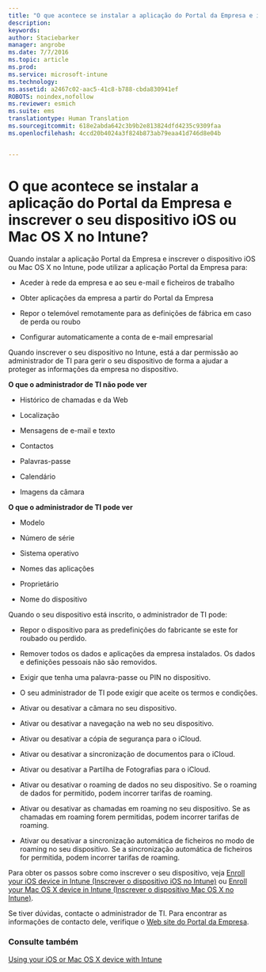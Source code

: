 ```yaml
---
title: "O que acontece se instalar a aplicação do Portal da Empresa e inscrever o seu dispositivo iOS ou Mac OS X no Intune? | Microsoft Intune"
description: 
keywords: 
author: Staciebarker
manager: angrobe
ms.date: 7/7/2016
ms.topic: article
ms.prod: 
ms.service: microsoft-intune
ms.technology: 
ms.assetid: a2467c02-aac5-41c8-b788-cbda830941ef
ROBOTS: noindex,nofollow
ms.reviewer: esmich
ms.suite: ems
translationtype: Human Translation
ms.sourcegitcommit: 618e2abda642c3b9b2e813824dfd4235c9309faa
ms.openlocfilehash: 4ccd20b4024a3f824b873ab79eaa41d746d8e04b


---
```



# O que acontece se instalar a aplicação do Portal da Empresa e inscrever o seu dispositivo iOS ou Mac OS X no Intune?

Quando instalar a aplicação Portal da Empresa e inscrever o dispositivo iOS ou Mac OS X no Intune, pode utilizar a aplicação Portal da Empresa para:

-   Aceder à rede da empresa e ao seu e-mail e ficheiros de trabalho

-   Obter aplicações da empresa a partir do Portal da Empresa

-   Repor o telemóvel remotamente para as definições de fábrica em caso de perda ou roubo

-   Configurar automaticamente a conta de e-mail empresarial

Quando inscrever o seu dispositivo no Intune, está a dar permissão ao administrador de TI para gerir o seu dispositivo de forma a ajudar a proteger as informações da empresa no dispositivo.

**O que o administrador de TI não pode ver**

-   Histórico de chamadas e da Web

-   Localização

-   Mensagens de e-mail e texto

-   Contactos

-   Palavras-passe

-   Calendário

-   Imagens da câmara

**O que o administrador de TI pode ver**

-   Modelo

-   Número de série

-   Sistema operativo

-   Nomes das aplicações

-   Proprietário

-   Nome do dispositivo

Quando o seu dispositivo está inscrito, o administrador de TI pode:

-   Repor o dispositivo para as predefinições do fabricante se este for roubado ou perdido.

-   Remover todos os dados e aplicações da empresa instalados. Os dados e definições pessoais não são removidos.

-   Exigir que tenha uma palavra-passe ou PIN no dispositivo.

-   O seu administrador de TI pode exigir que aceite os termos e condições.

-   Ativar ou desativar a câmara no seu dispositivo.

-   Ativar ou desativar a navegação na web no seu dispositivo.

-   Ativar ou desativar a cópia de segurança para o iCloud.

-   Ativar ou desativar a sincronização de documentos para o iCloud.

-   Ativar ou desativar a Partilha de Fotografias para o iCloud.

-   Ativar ou desativar o roaming de dados no seu dispositivo. Se o roaming de dados for permitido, podem incorrer tarifas de roaming.

-   Ativar ou desativar as chamadas em roaming no seu dispositivo. Se as chamadas em roaming forem permitidas, podem incorrer tarifas de roaming.

-   Ativar ou desativar a sincronização automática de ficheiros no modo de roaming no seu dispositivo. Se a sincronização automática de ficheiros for permitida, podem incorrer tarifas de roaming.

Para obter os passos sobre como inscrever o seu dispositivo, veja [Enroll your iOS device in Intune (Inscrever o dispositivo iOS no Intune)](enroll-your-device-in-intune-ios.md) ou [Enroll your Mac OS X device in Intune (Inscrever o dispositivo Mac OS X no Intune)](enroll-your-device-in-intune-mac-os-x.md).

Se tiver dúvidas, contacte o administrador de TI. Para encontrar as informações de contacto dele, verifique o [Web site do Portal da Empresa](http://portal.manage.microsoft.com).

### Consulte também
[Using your iOS or Mac OS X device with Intune](using-your-ios-or-mac-os-x-device-with-intune.md)



<!--HONumber=Jul16_HO4-->


